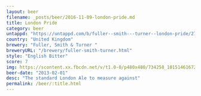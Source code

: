 ```yaml
---
layout: beer
filename: _posts/beer/2016-11-09-london-pride.md
title: London Pride
category: beer
untappd: "https://untappd.com/b/fuller--smith---turner--london-pride/2762"
country: "United Kingdom"
brewery: "Fuller, Smith & Turner "
breweryURL: "/brewery/fuller-smith-turner.html"
style: "English Bitter"
score: 7
img: https://scontent.xx.fbcdn.net/v/t1.0-0/p480x480/734258_10151461672898745_380826809_n.jpg?oh=30644ac1f76078848ceec57df605d2b3&oe=59449C79
beer-date: "2013-02-01"
desc: "The standard London Ale to measure against"
permalink: /beer/:title.html
---
```

